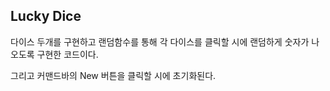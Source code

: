 ## Lucky Dice

다이스 두개를 구현하고 랜덤함수를 통해 각 다이스를 클릭할 시에 랜덤하게 숫자가 나오도록 구현한 코드이다.

그리고 커맨드바의 New 버튼을 클릭할 시에 초기화된다.